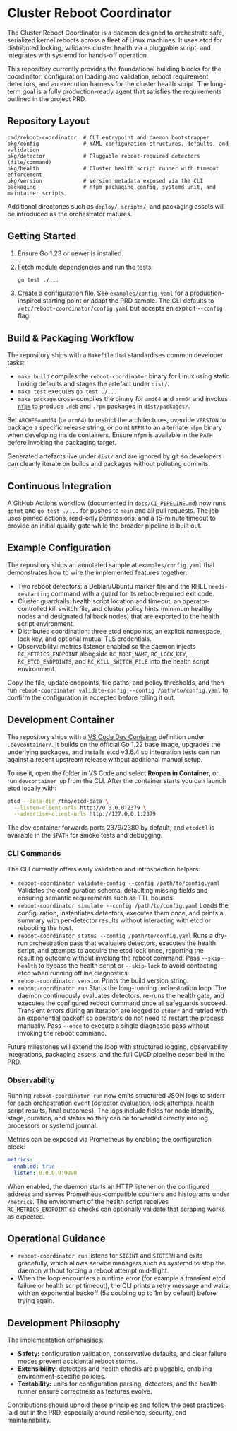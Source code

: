 # Cluster Reboot Coordinator

The Cluster Reboot Coordinator is a daemon designed to orchestrate safe, serialized
kernel reboots across a fleet of Linux machines.  It uses etcd for distributed
locking, validates cluster health via a pluggable script, and integrates with
systemd for hands-off operation.

This repository currently provides the foundational building blocks for the
coordinator: configuration loading and validation, reboot requirement detectors,
and an execution harness for the cluster health script.  The long-term goal is a
fully production-ready agent that satisfies the requirements outlined in the
project PRD.

## Repository Layout

```
cmd/reboot-coordinator  # CLI entrypoint and daemon bootstrapper
pkg/config              # YAML configuration structures, defaults, and validation
pkg/detector            # Pluggable reboot-required detectors (file/command)
pkg/health              # Cluster health script runner with timeout enforcement
pkg/version             # Version metadata exposed via the CLI
packaging               # nfpm packaging config, systemd unit, and maintainer scripts
```

Additional directories such as `deploy/`, `scripts/`, and packaging assets will
be introduced as the orchestrator matures.

## Getting Started

1. Ensure Go 1.23 or newer is installed.
2. Fetch module dependencies and run the tests:

   ```bash
   go test ./...
   ```

3. Create a configuration file.  See `examples/config.yaml` for a production-
   inspired starting point or adapt the PRD sample.  The CLI defaults to
   `/etc/reboot-coordinator/config.yaml` but accepts an explicit `--config` flag.

## Build & Packaging Workflow

The repository ships with a `Makefile` that standardises common developer tasks:

- `make build` compiles the `reboot-coordinator` binary for Linux using static
  linking defaults and stages the artefact under `dist/`.
- `make test` executes `go test ./...`.
- `make package` cross-compiles the binary for `amd64` and `arm64` and invokes
  [`nfpm`](https://nfpm.goreleaser.com/) to produce `.deb` and `.rpm` packages in
  `dist/packages/`.

Set `ARCHES=amd64` (or `arm64`) to restrict the architectures, override
`VERSION` to package a specific release string, or point `NFPM` to an alternate
`nfpm` binary when developing inside containers.  Ensure `nfpm` is available in
the `PATH` before invoking the packaging target.

Generated artefacts live under `dist/` and are ignored by git so developers can
cleanly iterate on builds and packages without polluting commits.

## Continuous Integration

A GitHub Actions workflow (documented in `docs/CI_PIPELINE.md`) now runs `gofmt`
and `go test ./...` for pushes to `main` and all pull requests.  The job uses
pinned actions, read-only permissions, and a 15-minute timeout to provide an
initial quality gate while the broader pipeline is built out.

## Example Configuration

The repository ships an annotated sample at `examples/config.yaml` that
demonstrates how to wire the implemented features together:

- Two reboot detectors: a Debian/Ubuntu marker file and the RHEL `needs-restarting`
  command with a guard for its reboot-required exit code.
- Cluster guardrails: health script location and timeout, an operator-controlled
  kill switch file, and cluster policy hints (minimum healthy nodes and
  designated fallback nodes) that are exported to the health script
  environment.
- Distributed coordination: three etcd endpoints, an explicit namespace,
  lock key, and optional mutual TLS credentials.
- Observability: metrics listener enabled so the daemon injects
  `RC_METRICS_ENDPOINT` alongside `RC_NODE_NAME`, `RC_LOCK_KEY`,
  `RC_ETCD_ENDPOINTS`, and `RC_KILL_SWITCH_FILE` into the health script
  environment.

Copy the file, update endpoints, file paths, and policy thresholds, and then run
`reboot-coordinator validate-config --config /path/to/config.yaml` to confirm
the configuration is accepted before rolling it out.

## Development Container

The repository ships with a [VS Code Dev Container](https://containers.dev/)
definition under `.devcontainer/`.  It builds on the official Go 1.22 base
image, upgrades the underlying packages, and installs etcd v3.6.4 so integration
tests can run against a recent upstream release without additional manual setup.

To use it, open the folder in VS Code and select **Reopen in Container**, or run
`devcontainer up` from the CLI.  After the container starts you can launch etcd
locally with:

```bash
etcd --data-dir /tmp/etcd-data \
  --listen-client-urls http://0.0.0.0:2379 \
  --advertise-client-urls http://127.0.0.1:2379
```

The dev container forwards ports 2379/2380 by default, and `etcdctl` is
available in the `$PATH` for smoke tests and debugging.

### CLI Commands

The CLI currently offers early validation and introspection helpers:

- `reboot-coordinator validate-config --config /path/to/config.yaml`
  Validates the configuration schema, defaulting missing fields and ensuring
  semantic requirements such as TTL bounds.
- `reboot-coordinator simulate --config /path/to/config.yaml`
  Loads the configuration, instantiates detectors, executes them once, and
  prints a summary with per-detector results without interacting with etcd or
  rebooting the host.
- `reboot-coordinator status --config /path/to/config.yaml`
  Runs a dry-run orchestration pass that evaluates detectors, executes the
  health script, and attempts to acquire the etcd lock once, reporting the
  resulting outcome without invoking the reboot command.  Pass `--skip-health`
  to bypass the health script or `--skip-lock` to avoid contacting etcd when
  running offline diagnostics.
- `reboot-coordinator version`
  Prints the build version string.
- `reboot-coordinator run`
  Starts the long-running orchestration loop.  The daemon continuously
  evaluates detectors, re-runs the health gate, and executes the configured
  reboot command once all safeguards succeed.  Transient errors during an
  iteration are logged to `stderr` and retried with an exponential backoff so
  operators do not need to restart the process manually.  Pass `--once` to
  execute a single diagnostic pass without invoking the reboot command.

Future milestones will extend the loop with structured logging, observability
integrations, packaging assets, and the full CI/CD pipeline described in the
PRD.

### Observability

Running `reboot-coordinator run` now emits structured JSON logs to stderr for
each orchestration event (detector evaluation, lock attempts, health script
results, final outcomes).  The logs include fields for node identity, stage,
duration, and status so they can be forwarded directly into log processors or
systemd journal.

Metrics can be exposed via Prometheus by enabling the configuration block:

```yaml
metrics:
  enabled: true
  listen: 0.0.0.0:9090
```

When enabled, the daemon starts an HTTP listener on the configured address and
serves Prometheus-compatible counters and histograms under `/metrics`.  The
environment of the health script receives `RC_METRICS_ENDPOINT` so checks can
optionally validate that scraping works as expected.

## Operational Guidance

- `reboot-coordinator run` listens for `SIGINT` and `SIGTERM` and exits
  gracefully, which allows service managers such as systemd to stop the daemon
  without forcing a reboot attempt mid-flight.
- When the loop encounters a runtime error (for example a transient etcd
  failure or health script timeout), the CLI prints a retry message and waits
  with an exponential backoff (5s doubling up to 1m by default) before trying
  again.

## Development Philosophy

The implementation emphasises:

- **Safety:** configuration validation, conservative defaults, and clear failure
  modes prevent accidental reboot storms.
- **Extensibility:** detectors and health checks are pluggable, enabling
  environment-specific policies.
- **Testability:** units for configuration parsing, detectors, and the health
  runner ensure correctness as features evolve.

Contributions should uphold these principles and follow the best practices laid
out in the PRD, especially around resilience, security, and maintainability.
